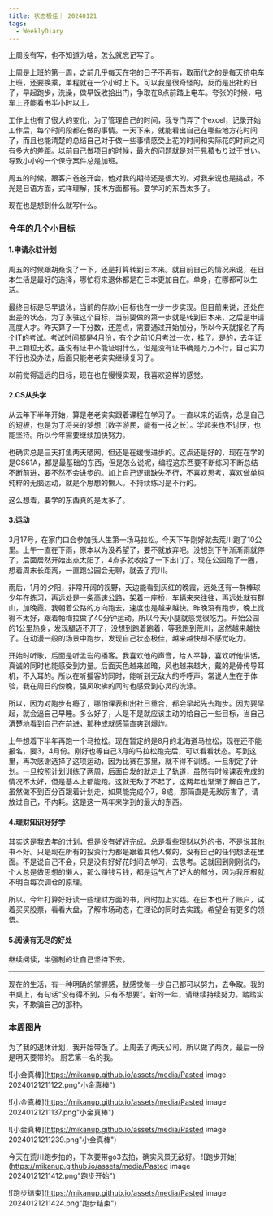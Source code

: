 ```yaml
---
title: 状态极佳｜ 20240121
tags:
  - WeeklyDiary
---
```

上周没有写，也不知道为啥，怎么就忘记写了。

上周是上班的第一周，之前几乎每天在宅的日子不再有，取而代之的是每天挤电车上班，还要换乘，单程就在一个小时上下。可以我是很奇怪的，反而是出社的日子，早起跑步，洗澡，做早饭收拾出门，争取在8点前踏上电车。夸张的时候，电车上还能看书半小时以上。

工作上也有了很大的变化，为了管理自己的时间，我专门弄了个excel，记录开始工作后，每个时间段都在做的事情。一天下来，就能看出自己在哪些地方花时间了，而且也能清楚的总结自己对于做一些事情感受上花的时间和实际花的时间之间有多大的差距。以前自己做项目的时候，最大的问题就是对于見積もり过于甘い。导致小小的一个保守案件总是加班。

周五的时候，跟客户爸爸开会，他对我的期待还是很大的。对我来说也是挑战，不光是日语方面，式样理解，技术方面都有。要学习的东西太多了。

现在也是想到什么就写什么。

### 今年的几个小目标
#### 1.申请永驻计划
周五的时候跟胡桑说了一下，还是打算转到日本来。就目前自己的情况来说，在日本生活是最好的选择，哪怕将来退休都是在日本更加自在。单身，在哪都可以生活。

最终目标是尽早退休，当前的存款小目标也在一步一步实现。但目前来说，还处在出差的状态，为了永驻这个目标，当前要做的第一步就是转到日本来，之后是申请高度人才。昨天算了一下分数，还差点，需要通过开始加分，所以今天就报名了两个IT的考试。考试时间都是4月份，有个之前10月考过一次，挂了。是的，去年证书上颗粒无收。虽说有证书不能证明什么，但是没有证书确是万万不行，自己实力不行也没办法，后面只能老老实实继续复习了。

以前觉得遥远的目标，现在也在慢慢实现，我喜欢这样的感觉。

#### 2.CS从头学
从去年下半年开始，算是老老实实跟着课程在学习了。一直以来的诟病，总是自己的短板，也是为了将来的梦想（数字游民，能有一技之长）。学起来也不讨厌，也能坚持。所以今年需要继续加快努力。

也确实总是三天打鱼两天晒网，但还是在缓慢进步的。这点还是好的，现在在学的是CS61A，都是最基础的东西，但是怎么说呢，编程这东西要不断练习不断总结不断前进，要不然不会进步的。加上自己逻辑缺失不行，不喜欢思考，喜欢做单纯纯粹的无脑运动，就是个思想的懒人。不持续练习是不行的。

这么想着，要学的东西真的是太多了。

#### 3.运动
3月17号，在家门口会参加我人生第一场马拉松。今天下午刚好就去荒川跑了10公里。上午一直在下雨，原本以为没希望了，要不就放弃吧。没想到下午渐渐雨就停了，后面居然开始出点太阳了，4点多就收拾了一下出门了。现在公园跑了一圈，想着周末长距离，一直跑公园会无聊，就去了荒川。

雨后，1月的夕阳，非常开阔的视野，天边能看到灰红的晚霞，远处还有一群棒球少年在练习，再远处是一条高速公路，架着一座桥，车辆来来往往，再远处就有群山，加晚霞。我朝着公路的方向跑去，速度也是越来越快。昨晚没有跑步，晚上觉得不太好，跟着帕梅拉做了40分钟运动。所以今天小腿就感觉很吃力。开始公园的1公里热身，发现腿迈不开了，没想到跑着跑着，等我跑到荒川，居然越来越快了。在动漫一般的场景中跑步，发现自己状态极佳，越来越快却不感觉吃力。

开始时听歌，后面是听孟岩的播客。我喜欢他的声音，给人平静，喜欢听他讲话，真诚的同时也能感受到力量。后面天色越来越暗，风也越来越大，戴的是骨传导耳机，不入耳的。所以在听播客的同时，能听到无敌大的呼呼声。常说人生在于体验，我在周日的傍晚，强风吹拂的同时也感受到心灵的洗涤。

所以，因为对跑步有瘾了，哪怕课表和出社日重合，都会早起先去跑步。因为要早起，就会逼自己早睡。多么好了，人是不是就应该主动的给自己一些目标，当自己清楚地看到自己在前进，那种成就感简直爽到爆炸。

上午想着下半年再跑一个马拉松。现在暂定的是8月的北海道马拉松，现在还不能报名，要3，4月份。刚好也等自己3月的马拉松跑完后，可以看看状态。写到这里，再次感谢选择了这项运动，因为比赛在那里，就不得不训练。一旦制定了计划。一旦按照计划训练了两周，后面自发的就走上了轨道，虽然有时候课表完成的情况不太好，但是基本上都能跑。这就无敌了不起了，这两年也渐渐了解自己了，虽然做不到百分百跟着计划走，如果能完成个7，8成，那简直是无敌厉害了。请放过自己，不内耗。这是这一两年来学到的最大的东西。

#### 4.理财知识好好学
其实这是我去年的计划，但是没有好好完成。总是看些理财以外的书，不是说其他书不好。只是现在所有的投资行为都是跟着其他人做的，没有自己的任何想法在里面。不是说自己不会，只是没有好好花时间去学习，去思考。这就回到刚刚说的，个人总是做思想的懒人，那么赚钱亏钱，都是运气占了好大的部分，因为我压根就不明白每次调仓的原理。

所以，今年打算好好读一些理财方面的书，同时加上实践。在日本也开了账户，试着买买股票，看看大盘，了解市场动态，在理论的同时去实践。希望会有更多的领悟。

#### 5.阅读有无尽的好处
继续阅读，半强制的让自己坚持下去。

-----
现在的生活，有一种明确的掌握感，就感觉每一步自己都可以努力，去争取。我的书桌上，有句话“没有得不到，只有不想要”。新的一年，请继续持续努力。踏踏实实，不欺骗自己的那种。

### 本周图片
为了我的退休计划，我开始带饭了。上周去了两天公司，所以做了两次，最后一份是明天要带的。
厨艺第一名的我。

![小金真棒](https://mikanup.github.io/assets/media/Pasted image 20240121211122.png"小金真棒")

![小金真棒](https://mikanup.github.io/assets/media/Pasted image 20240121211137.png"小金真棒")

![小金真棒](https://mikanup.github.io/assets/media/Pasted image 20240121211239.png"小金真棒")

今天在荒川跑步拍的，下次要带go3去拍，确实风景无敌好。
![跑步开始](https://mikanup.github.io/assets/media/Pasted image 20240121211412.png"跑步开始")

![跑步结束](https://mikanup.github.io/assets/media/Pasted image 20240121211424.png"跑步结束")